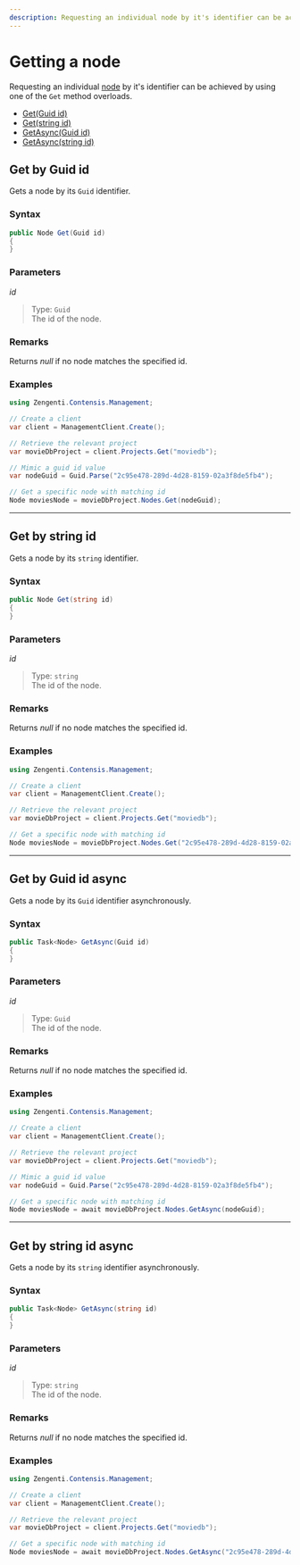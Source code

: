 ```yaml
---
description: Requesting an individual node by it's identifier can be achieved by using one of the `Get` method overloads.
---
```

# Getting a node

Requesting an individual [node](/model/node.md) by it's identifier can be achieved by using one of the `Get` method overloads.

* [Get(Guid id)](#get-by-guid-id)
* [Get(string id)](#get-by-string-id)
* [GetAsync(Guid id)](#get-by-guid-id-async)
* [GetAsync(string id)](#get-by-string-id-async)

## Get by Guid id

Gets a node by its `Guid` identifier.

### Syntax

```cs
public Node Get(Guid id)
{
}
```

### Parameters

*id*
> Type: `Guid`  
> The id of the node.

### Remarks

Returns *null* if no node matches the specified id.

### Examples

```cs
using Zengenti.Contensis.Management;

// Create a client
var client = ManagementClient.Create();

// Retrieve the relevant project
var movieDbProject = client.Projects.Get("moviedb");

// Mimic a guid id value
var nodeGuid = Guid.Parse("2c95e478-289d-4d28-8159-02a3f8de5fb4");

// Get a specific node with matching id
Node moviesNode = movieDbProject.Nodes.Get(nodeGuid);
```

---

## Get by string id

Gets a node by its `string` identifier.

### Syntax

```cs
public Node Get(string id)
{
}
```

### Parameters

*id*
> Type: `string`  
> The id of the node.

### Remarks

Returns *null* if no node matches the specified id.

### Examples

```cs
using Zengenti.Contensis.Management;

// Create a client
var client = ManagementClient.Create();

// Retrieve the relevant project
var movieDbProject = client.Projects.Get("moviedb");

// Get a specific node with matching id
Node moviesNode = movieDbProject.Nodes.Get("2c95e478-289d-4d28-8159-02a3f8de5fb4");
```

---

## Get by Guid id async

Gets a node by its `Guid` identifier asynchronously.

### Syntax

```cs
public Task<Node> GetAsync(Guid id)
{
}
```

### Parameters

*id*
> Type: `Guid`  
> The id of the node.

### Remarks

Returns *null* if no node matches the specified id.

### Examples

```cs
using Zengenti.Contensis.Management;

// Create a client
var client = ManagementClient.Create();

// Retrieve the relevant project
var movieDbProject = client.Projects.Get("moviedb");

// Mimic a guid id value
var nodeGuid = Guid.Parse("2c95e478-289d-4d28-8159-02a3f8de5fb4");

// Get a specific node with matching id
Node moviesNode = await movieDbProject.Nodes.GetAsync(nodeGuid);
```

---

## Get by string id async

Gets a node by its `string` identifier asynchronously.

### Syntax

```cs
public Task<Node> GetAsync(string id)
{
}
```

### Parameters

*id*
> Type: `string`  
> The id of the node.

### Remarks

Returns *null* if no node matches the specified id.

### Examples

```cs
using Zengenti.Contensis.Management;

// Create a client
var client = ManagementClient.Create();

// Retrieve the relevant project
var movieDbProject = client.Projects.Get("moviedb");

// Get a specific node with matching id
Node moviesNode = await movieDbProject.Nodes.GetAsync("2c95e478-289d-4d28-8159-02a3f8de5fb4");
```